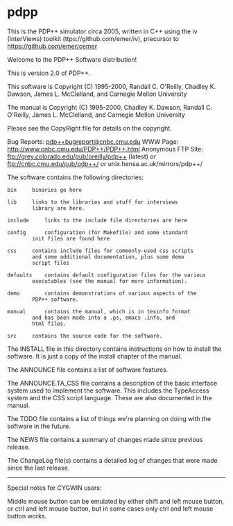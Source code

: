 # pdpp

This is the PDP++ simulator circa 2005, written in C++ using the iv (InterViews) toolkit (ttps://github.com/emer/iv), precursor to https://github.com/emer/cemer

Welcome to the PDP++ Software distribution!

This is version 2.0 of PDP++.

This software is Copyright (C) 1995-2000, Randall C. O'Reilly, Chadley K. Dawson, 
			    James L. McClelland, and Carnegie Mellon University

The manual is Copyright (C) 1995-2000, Chadley K. Dawson, Randall C. O'Reilly, 
			    James L. McClelland, and Carnegie Mellon University

Please see the CopyRight file for details on the copyright.

Bug Reports:        	pdp++bugreport@cnbc.cmu.edu
WWW Page:           	http://www.cnbc.cmu.edu/PDP++/PDP++.html
Anonymous FTP Site: 	ftp://grey.colorado.edu/pub/oreilly/pdp++ (latest) *or*
			ftp://cnbc.cmu.edu/pub/pdp++/		  *or*
			unix.hensa.ac.uk/mirrors/pdp++/

The software contains the following directories:

	bin		binaries go here

	lib		links to the libraries and stuff for interviews
			library are here.

	include		links to the include file directories are here

	config		configuration (for Makefile) and some standard
			init files are found here

	css		contains include files for commonly-used css scripts
			and some additional documentation, plus some demo
			script files

	defaults	contains default configuration files for the various
			executables (see the manual for more information).

	demo		contains demonstrations of various aspects of the
			PDP++ software.

	manual		contains the manual, which is in texinfo format
			and has been made into a .ps, emacs .info, and
			html files.

	src		contains the source code for the software.


The INSTALL file in this directory contains instructions on how to install
the software.  It is just a copy of the install chapter of the manual.

The ANNOUNCE file contains a list of software features.

The ANNOUNCE.TA_CSS file contains a description of the basic interface
system used to implement the software.  This includes the TypeAccess system
and the CSS script language.  These are also documented in the manual.

The TODO file contains a list of things we're planning on doing with the
software in the future.

The NEWS file contains a summary of changes made since previous release.

The ChangeLog file(s) contains a detailed log of changes that were
made since the last release.

------------------------
Special notes for CYGWIN users:

Middle mouse button can be emulated by either shift and left mouse
button, or ctrl and left mouse button, but in some cases only ctrl and
left mouse button works.
